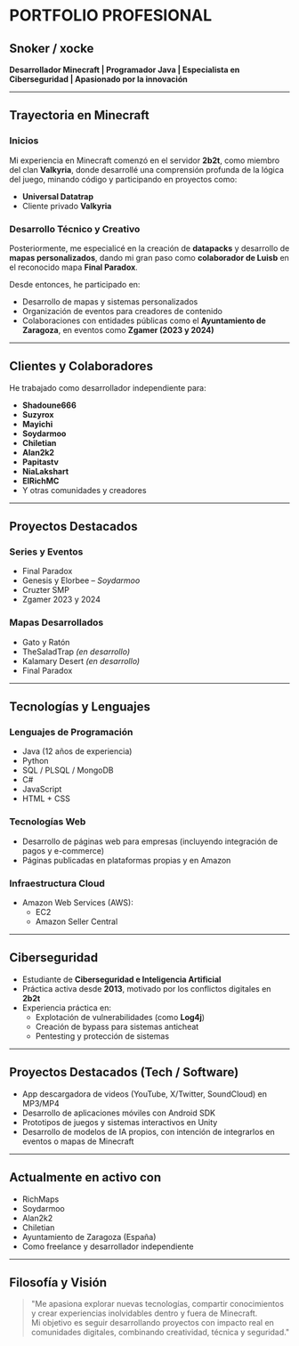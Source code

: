 # PORTFOLIO PROFESIONAL  
## Snoker / xocke  
**Desarrollador Minecraft | Programador Java | Especialista en Ciberseguridad | Apasionado por la innovación**

---

## Trayectoria en Minecraft

### Inicios  
Mi experiencia en Minecraft comenzó en el servidor **2b2t**, como miembro del clan **Valkyria**, donde desarrollé una comprensión profunda de la lógica del juego, minando código y participando en proyectos como:  
- **Universal Datatrap**  
- Cliente privado **Valkyria**

### Desarrollo Técnico y Creativo  
Posteriormente, me especialicé en la creación de **datapacks** y desarrollo de **mapas personalizados**, dando mi gran paso como **colaborador de Luisb** en el reconocido mapa **Final Paradox**.

Desde entonces, he participado en:  
- Desarrollo de mapas y sistemas personalizados  
- Organización de eventos para creadores de contenido  
- Colaboraciones con entidades públicas como el **Ayuntamiento de Zaragoza**, en eventos como **Zgamer (2023 y 2024)**

---

## Clientes y Colaboradores

He trabajado como desarrollador independiente para:  
- **Shadoune666**  
- **Suzyrox**  
- **Mayichi**  
- **Soydarmoo**  
- **Chiletian**  
- **Alan2k2**  
- **Papitastv**  
- **NiaLakshart**  
- **ElRichMC**  
- Y otras comunidades y creadores

---

## Proyectos Destacados

### Series y Eventos
- Final Paradox  
- Genesis y Elorbee – *Soydarmoo*  
- Cruzter SMP  
- Zgamer 2023 y 2024

### Mapas Desarrollados
- Gato y Ratón  
- TheSaladTrap *(en desarrollo)*  
- Kalamary Desert *(en desarrollo)*  
- Final Paradox

---

## Tecnologías y Lenguajes

### Lenguajes de Programación
- Java (12 años de experiencia)  
- Python  
- SQL / PLSQL / MongoDB  
- C#  
- JavaScript  
- HTML + CSS  

### Tecnologías Web
- Desarrollo de páginas web para empresas (incluyendo integración de pagos y e-commerce)  
- Páginas publicadas en plataformas propias y en Amazon

### Infraestructura Cloud
- Amazon Web Services (AWS):  
  - EC2  
  - Amazon Seller Central

---

## Ciberseguridad

- Estudiante de **Ciberseguridad e Inteligencia Artificial**  
- Práctica activa desde **2013**, motivado por los conflictos digitales en **2b2t**  
- Experiencia práctica en:
  - Explotación de vulnerabilidades (como **Log4j**)  
  - Creación de bypass para sistemas anticheat  
  - Pentesting y protección de sistemas

---

## Proyectos Destacados (Tech / Software)

- App descargadora de videos (YouTube, X/Twitter, SoundCloud) en MP3/MP4  
- Desarrollo de aplicaciones móviles con Android SDK  
- Prototipos de juegos y sistemas interactivos en Unity  
- Desarrollo de modelos de IA propios, con intención de integrarlos en eventos o mapas de Minecraft

---

## Actualmente en activo con

- RichMaps  
- Soydarmoo  
- Alan2k2  
- Chiletian  
- Ayuntamiento de Zaragoza (España)  
- Como freelance y desarrollador independiente

---

## Filosofía y Visión

> "Me apasiona explorar nuevas tecnologías, compartir conocimientos y crear experiencias inolvidables dentro y fuera de Minecraft.  
> Mi objetivo es seguir desarrollando proyectos con impacto real en comunidades digitales, combinando creatividad, técnica y seguridad."
